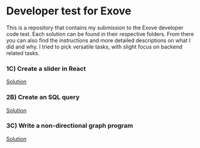 # Developer test for Exove

This is a repository that contains my submission to the Exove developer code test. Each solution can be found in their respective folders. From there you can also find the instructions and more detailed descriptions on what I did and why. I tried to pick versatile tasks, with slight focus on backend related tasks.

### 1C) Create a slider in React
[Solution](https://github.com/lauri-ra/exove-code-test/tree/main/1C-React-Slider)

### 2B) Create an SQL query
[Solution](https://github.com/lauri-ra/exove-code-test/tree/main/2B-SQL-Query)

### 3C) Write a non-directional graph program
[Solution](https://github.com/lauri-ra/exove-code-test/tree/main/3C-Graph)
